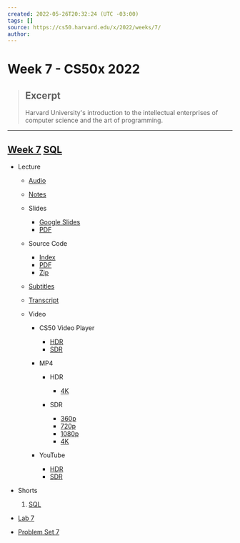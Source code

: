 ```yaml
---
created: 2022-05-26T20:32:24 (UTC -03:00)
tags: []
source: https://cs50.harvard.edu/x/2022/weeks/7/
author: 
---
```


# Week 7 - CS50x 2022

> ## Excerpt
> Harvard University's introduction to the intellectual enterprises of computer science and the art of programming.

---
## [Week 7](https://cs50.harvard.edu/x/2022/weeks/7/#week-7) [](https://cs50.harvard.edu/x/2022/weeks/7/#week-7)[SQL](https://cs50.harvard.edu/x/2022/weeks/7/#week-7)

-   Lecture
    
    -   [Audio](http://cdn.cs50.net/2021/fall/lectures/7/lecture7.mp3)
    -   [Notes](https://cs50.harvard.edu/x/2022/notes/7/)
    -   Slides
        
        -   [Google Slides](https://docs.google.com/presentation/d/1SJJguLmU4KNA_gqmC19uu9DW9eiOXuTdVyyma0xK50k/edit?usp=sharing)
        -   [PDF](https://cdn.cs50.net/2021/fall/lectures/7/lecture7.pdf)
        
    -   Source Code
        
        -   [Index](https://cdn.cs50.net/2021/fall/lectures/7/src7/)
        -   [PDF](https://cdn.cs50.net/2021/fall/lectures/7/src7.pdf)
        -   [Zip](https://cdn.cs50.net/2021/fall/lectures/7/src7.zip)
        
    -   [Subtitles](http://cdn.cs50.net/2021/fall/lectures/7/lang/en/lecture7.srt)
    -   [Transcript](http://cdn.cs50.net/2021/fall/lectures/7/lang/en/lecture7.txt)
    -   Video
        
        -   CS50 Video Player
            
            -   [HDR](https://video.cs50.io/D-1kNFO568c?screen=YR-XuGdWvR8)
            -   [SDR](https://video.cs50.io/1YVIBFODn58?screen=z1mtkFY6ZJY)
            
        -   MP4
            
            -   HDR
                
                -   [4K](http://cdn.cs50.net/2021/fall/lectures/7/lecture7-4k-hdr.mp4)
                
            -   SDR
                
                -   [360p](http://cdn.cs50.net/2021/fall/lectures/7/lecture7-360p.mp4)
                -   [720p](http://cdn.cs50.net/2021/fall/lectures/7/lecture7-720p.mp4)
                -   [1080p](http://cdn.cs50.net/2021/fall/lectures/7/lecture7-1080p.mp4)
                -   [4K](http://cdn.cs50.net/2021/fall/lectures/7/lecture7-4k.mp4)
                
            
        -   YouTube
            
            -   [HDR](https://youtu.be/D-1kNFO568c)
            -   [SDR](https://youtu.be/1YVIBFODn58)
            
        
    
-   Shorts
    
    1.  [SQL](https://cs50.harvard.edu/x/2022/shorts/sql/)
    
-   [Lab 7](https://cs50.harvard.edu/x/2022/labs/7/)
-   [Problem Set 7](https://cs50.harvard.edu/x/2022/psets/7/)
